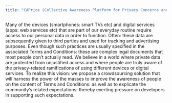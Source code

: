 ```yaml
---
title: "CAPrice (Collective Awareness Platform for Privacy Concerns and Expectations)"
---
```


Many of the devices (smartphones: smart TVs etc) and digital services (apps: web services etc) that are part of our everyday routine require access to our personal data in order to function. Often: these data are subsequently given to third parties and used for tracking and advertising purposes. Even though such practices are usually specified in the associated Terms and Conditions: these are complex legal documents that most people don’t actually read. We believe in a world where private data are protected from unjustified access and where people are truly aware of the privacy-related ramifications of using different devices or digital services. To realize this vision: we propose a crowdsourcing solution that will harness the power of the masses to improve the awareness of people on the content of Terms and Conditions: as well as to explicate the community’s related expectations: thereby exerting pressure on developers in supporting such expectations.


